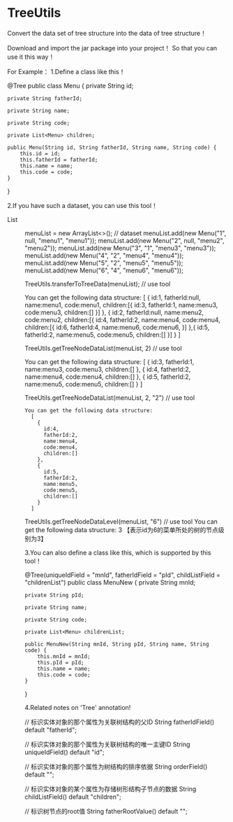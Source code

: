 # TreeUtils
Convert the data set of tree structure into the data of tree structure！

Download and import the jar package into your project！
So that you can use it this way！

For Example：
1.Define a class like this！

@Tree
public class Menu {
    private String id;

    private String fatherId;

    private String name;

    private String code;

    private List<Menu> children;

    public Menu(String id, String fatherId, String name, String code) {
        this.id = id;
        this.fatherId = fatherId;
        this.name = name;
        this.code = code;
    }
}

2.If you have such a dataset, you can use this tool！

List<Menu> menuList = new ArrayList<>();  // dataset
menuList.add(new Menu("1", null, "menu1", "menu1"));
menuList.add(new Menu("2", null, "menu2", "menu2"));
menuList.add(new Menu("3", "1", "menu3", "menu3"));
menuList.add(new Menu("4", "2", "menu4", "menu4"));
menuList.add(new Menu("5", "2", "menu5", "menu5"));
menuList.add(new Menu("6", "4", "menu6", "menu6"));

TreeUtils.transferToTreeData(menuList);  // use tool

   You can get the following data structure:
   [
      {
        id:1,
        fatherId:null,
        name:menu1,
        code:menu1,
        children:[{
          id:3,
          fatherId:1,
          name:menu3,
          code:menu3,
          children:[]
        }]
      },
      {
        id:2,
        fatherId:null,
        name:menu2,
        code:menu2,
        children:[{
          id:4,
          fatherId:2,
          name:menu4,
          code:menu4,
          children:[{
            id:6,
            fatherId:4,
            name:menu6,
            code:menu6,
          }]
        },{
          id:5,
          fatherId:2,
          name:menu5,
          code:menu5,
          children:[]
        }]
      }
   ]
   
   
TreeUtils.getTreeNodeDataList(menuList, 2)  // use tool

  You can get the following data structure:
  [
    {
      id:3,
      fatherId:1,
      name:menu3,
      code:menu3,
      children:[]
    },
    {
      id:4,
      fatherId:2,
      name:menu4,
      code:menu4,
      children:[]
    },
    {
      id:5,
      fatherId:2,
      name:menu5,
      code:menu5,
      children:[]
    }
  ]

TreeUtils.getTreeNodeDataList(menuList, 2, "2")  // use tool

    You can get the following data structure:
      [
        {
          id:4,
          fatherId:2,
          name:menu4,
          code:menu4,
          children:[]
        },
        {
          id:5,
          fatherId:2,
          name:menu5,
          code:menu5,
          children:[]
        }
      ]
      
TreeUtils.getTreeNodeDataLevel(menuList, "6")  // use tool
You can get the following data structure: 3 【表示id为6的菜单所处的树的节点级别为3】


3.You can also define a class like this, which is supported by this tool！

@Tree(uniqueIdField = "mnId", fatherIdField = "pId", childListField = "childrenList")
public class MenuNew {
    private String mnId;

    private String pId;

    private String name;

    private String code;

    private List<Menu> childrenList;

    public MenuNew(String mnId, String pId, String name, String code) {
        this.mnId = mnId;
        this.pId = pId;
        this.name = name;
        this.code = code;
    }
}

4.Related notes on 'Tree' annotation!

// 标识实体对象的那个属性为关联树结构的父ID
String fatherIdField() default "fatherId";

// 标识实体对象的那个属性为关联树结构的唯一主键ID
String uniqueIdField() default "id";

// 标识实体对象的那个属性为树结构的排序依据
String orderField() default "";

// 标识实体对象的某个属性为存储树形结构子节点的数据
String childListField() default "children";

// 标识树节点的root值
String fatherRootValue() default "";
